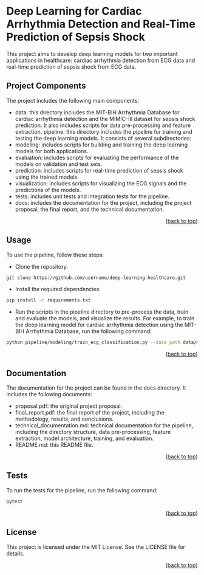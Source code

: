 # Deep Learning for Cardiac Arrhythmia Detection and Real-Time Prediction of Sepsis Shock

This project aims to develop deep learning models for two important applications in healthcare: cardiac arrhythmia detection from ECG data and real-time prediction of sepsis shock from ECG data.

<!-- Project Components -->
## Project Components
The project includes the following main components:

* data: this directory includes the MIT-BIH Arrhythmia Database for cardiac arrhythmia detection and the MIMIC-III dataset for sepsis shock prediction. It also includes scripts for data pre-processing and feature extraction.
pipeline: this directory includes the pipeline for training and testing the deep learning models. It consists of several subdirectories:
* modeling: includes scripts for building and training the deep learning models for both applications.
* evaluation: includes scripts for evaluating the performance of the models on validation and test sets.
* prediction: includes scripts for real-time prediction of sepsis shock using the trained models.
* visualization: includes scripts for visualizing the ECG signals and the predictions of the models.
* tests: includes unit tests and integration tests for the pipeline.
* docs: includes the documentation for the project, including the project proposal, the final report, and the technical documentation.
<p align="right">(<a href="#readme-top">back to top</a>)</p>

<!-- Usage -->
## Usage
To use the pipeline, follow these steps:

* Clone the repository:
```sh
git clone https://github.com/username/deep-learning-healthcare.git
```

* Install the required dependencies:
```sh
pip install -r requirements.txt
```

* Run the scripts in the pipeline directory to pre-process the data, train and evaluate the models, and visualize the results. For example, to train the deep learning model for cardiac arrhythmia detection using the MIT-BIH Arrhythmia Database, run the following command:
```sh
python pipeline/modeling/train_ecg_classification.py --data_path data/mit-bih-arrhythmia-database-1.0.0/
```
<p align="right">(<a href="#readme-top">back to top</a>)</p>


<!-- Documentation -->
## Documentation
The documentation for the project can be found in the docs directory. It includes the following documents:

* proposal.pdf: the original project proposal.
* final_report.pdf: the final report of the project, including the methodology, results, and conclusions.
* technical_documentation.md: technical documentation for the pipeline, including the directory structure, data pre-processing, feature extraction, model architecture, training, and evaluation.
* README.md: this README file.
<p align="right">(<a href="#readme-top">back to top</a>)</p>


<!-- Tests -->
## Tests
To run the tests for the pipeline, run the following command:

```sh
pytest
```
<p align="right">(<a href="#readme-top">back to top</a>)</p>

<!-- License -->
## License
This project is licensed under the MIT License. See the LICENSE file for details.
<p align="right">(<a href="#readme-top">back to top</a>)</p>
